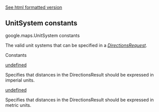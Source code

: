 [See html formatted version](https://huasofoundries.github.io/google-maps-documentation/UnitSystem.html)

UnitSystem constants
--------------------

google.maps.UnitSystem constants

The valid unit systems that can be specified in a _[DirectionsRequest](#DirectionsRequest)_.

Constants

[undefined](#UnitSystem.IMPERIAL)

Specifies that distances in the DirectionsResult should be expressed in imperial units.

[undefined](#UnitSystem.METRIC)

Specifies that distances in the DirectionsResult should be expressed in metric units.